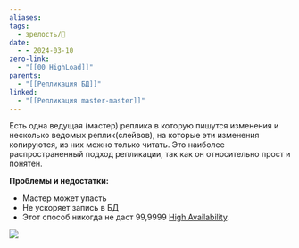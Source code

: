 ```yaml
---
aliases: 
tags:
  - зрелость/🌱
date:
  - - 2024-03-10
zero-link:
  - "[[00 HighLoad]]"
parents:
  - "[[Репликация БД]]"
linked:
  - "[[Репликация master-master]]"
---
```

Есть одна ведущая (мастер) реплика в которую пишутся изменения и несколько ведомых реплик(слейвов), на которые эти изменения копируются, из них можно только читать. Это наиболее распространенный подход репликации, так как он относительно прост и понятен. 

**Проблемы и недостатки:**
- Мастер может упасть
- Не ускоряет запись в БД
- Этот способ никогда не даст 99,9999 [High Availability](High%20Availability.md).

![](Pasted%20image%2020240206194227.png)